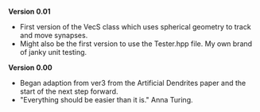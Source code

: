 **Version 0.01**
- First version of the VecS class which uses spherical geometry to track and move synapses.
- Might also be the first version to use the Tester.hpp file. My own brand of janky unit testing.

**Version 0.00**
- Began adaption from ver3 from the Artificial Dendrites paper and the start of the next step forward.
- "Everything should be easier than it is." Anna Turing.